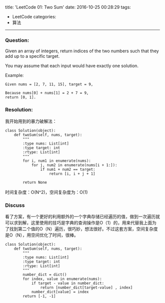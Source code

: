 title: 'LeetCode 01: Two Sum'
date: 2016-10-25 00:28:29
tags:
- LeetCode
categories:
- 算法
---

### Question:

Given an array of integers, return indices of the two numbers such that they add up to a specific target.

You may assume that each input would have exactly one solution.

Example:
```
Given nums = [2, 7, 11, 15], target = 9,

Because nums[0] + nums[1] = 2 + 7 = 9,
return [0, 1].
```

### Resolution:

我开始用到的暴力破解法：
```
class Solution(object):
    def twoSum(self, nums, target):
        """
        :type nums: List[int]
        :type target: int
        :rtype: List[int]
        """
        for i, num1 in enumerate(nums):
            for j, num2 in enumerate(nums[i + 1:]):
                if num1 + num2 == target:
                    return [i, i + j + 1]
                    
        return None
```        

时间复杂度：O(N^2)，空间复杂度为：O(1)

### Discuss

看了方案，有一个更好的利用额外的一个字典存储已经遍历的值，做到一次遍历就可以求到解，这里使用的技巧是字典的查询操作是O（1）的，用来代替我上面为了找到第二个值的O（N）遍历，很巧妙，想法很好。不过这套方案，空间复杂度是O（N），用空间优化了时间，很棒。

```
class Solution(object):
    def twoSum(self, nums, target):
        """
        :type nums: List[int]
        :type target: int
        :rtype: List[int]
        """
        number_dict = dict()
        for index, value in enumerate(nums):
            if target - value in number_dict:
                return [number_dict[target-value] , index]
            number_dict[value] = index
        return [-1, -1]
```        